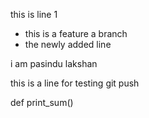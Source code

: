 this is line 1

- this is a feature a branch
- the newly added line


i am pasindu lakshan

this is a line for testing git push

def print_sum()

